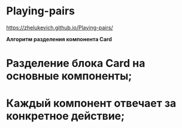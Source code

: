 # Playing-pairs
 https://zhelukevich.github.io/Playing-pairs/


**Aлгоритм разделения компонента Card**

# Разделение блока Card на основные компоненты;

# Каждый компонент отвечает за конкретное действие;
